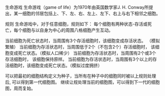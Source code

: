生命游戏
生命游戏（game of life）为1970年由英国数学家J. H. Conway所提出，某一细胞的邻居包括上、下、左、右、左上、左下、右上与右下相邻之细胞。

规则
生命游戏中，对于任意细胞，规则如下：
每个细胞有两种状态-存活或死亡，每个细胞与以自身为中心的周围八格细胞产生互动。

当前细胞为死亡状态时，当周围有3个存活细胞时，该细胞变成存活状态。 （模拟繁殖）
当前细胞为存活状态时，当周围低于2个（不包含2个）存活细胞时， 该细胞变成死亡状态。（模拟人口稀少）
当前细胞为存活状态时，当周围有2个或3个存活细胞时， 该细胞保持原样。
当前细胞为存活状态时，当周围有3个以上的存活细胞时，该细胞变成死亡状态。（模拟过度拥挤）

可以把最初的细胞结构定义为种子，当所有在种子中的细胞同时被以上规则处理后, 可以得到第一代细胞图。
继续让规处理当前的细胞图，可以得到下一代的细胞图，周而复始。